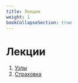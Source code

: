 ```yaml
---
title: Лекции
weight: 1
bookCollapseSection: true
---
```


# Лекции

1. [Узлы](./knots/_index.md)
1. [Страховка](./belay/_index.md)